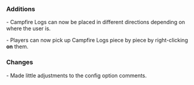 <h3>Additions</h3>
<p>- Campfire Logs can now be placed in different directions depending on where the user is.</p>
<p>- Players can now pick up Campfire Logs piece by piece by right-clicking <strong>on</strong> them.</p>
<p></p>

<h3>Changes</h3>
<p>- Made little adjustments to the config option comments.</p>